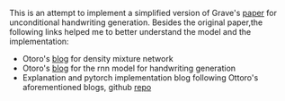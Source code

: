 This is an attempt to implement a simplified version of Grave's [paper](https://arxiv.org/abs/1308.0850) for unconditional handwriting generation.
Besides the original paper,the following links helped me to better understand the model and the implementation:
* Otoro's [blog](http://blog.otoro.net/2015/11/24/mixture-density-networks-with-tensorflow/) for density mixture network
* Otoro's [blog](http://blog.otoro.net/2015/12/12/handwriting-generation-demo-in-tensorflow/) for the rnn model for handwriting generation
* Explanation and pytorch implementation blog following Ottoro's aforementioned blogs, github [repo](https://gist.github.com/lirnli/fc7cf6235ef1a0343321af6f1be01702)
